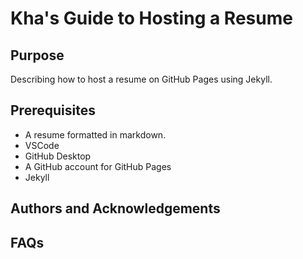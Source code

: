 # Kha's Guide to Hosting a Resume

## Purpose

Describing how to host a resume on GitHub Pages using Jekyll.

## Prerequisites

* A resume formatted in markdown.
* VSCode
* GitHub Desktop
* A GitHub account for GitHub Pages
* Jekyll

## Authors and Acknowledgements

## FAQs